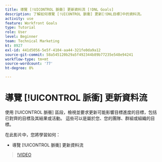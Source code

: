 ```yaml
---
title: 導覽 [!UICONTROL 脈衝] 更新資料流 [!DNL Goals]
description: 了解如何導覽 [!UICONTROL 脈衝] 更新[!DNL目標]中的資料流。
activity: use
feature: Workfront Goals
type: Tutorial
role: User
level: Beginner
team: Technical Marketing
kt: 8927
exl-id: 441d5056-5e5f-4104-aa44-321fe0da9a12
source-git-commit: 58a545120b29a5f492344b89b77235e548e94241
workflow-type: tm+mt
source-wordcount: '77'
ht-degree: 0%

---
```


# 導覽 [!UICONTROL 脈衝] 更新資料流

使用 [!UICONTROL 脈衝] 區段，檢視並要求更新可能影響目標進度的目標，包括已對齊的目標及其結果或活動。 這些可以是屬於您、您的團隊、群組或組織的目標。

在此影片中，您將學習如何：

* 導覽 [!UICONTROL 脈衝] 更新資料流

>[!VIDEO](https://video.tv.adobe.com/v/335199/?quality=12)
